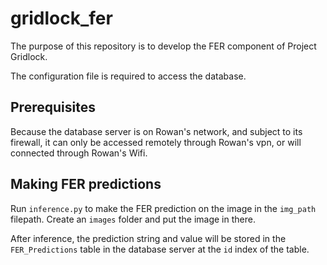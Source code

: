 # gridlock_fer
The purpose of this repository is to develop the FER component of Project Gridlock.

The configuration file is required to access the database.

## Prerequisites
Because the database server is on Rowan's network, and subject to its firewall, it can only be accessed remotely through Rowan's vpn, or will connected through Rowan's Wifi.

## Making FER predictions
Run `inference.py` to make the FER prediction on the image in the `img_path` filepath. Create an `images` folder and put the image in there.

After inference, the prediction string and value will be stored in the `FER_Predictions` table in the database server at the `id` index of the table.